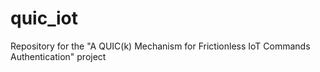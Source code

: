 # quic_iot
Repository for the "A QUIC(k) Mechanism for Frictionless IoT Commands Authentication" project
